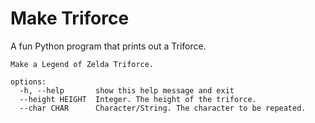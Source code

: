 # Make Triforce

A fun Python program that prints out a Triforce.

```
Make a Legend of Zelda Triforce.

options:
  -h, --help       show this help message and exit
  --height HEIGHT  Integer. The height of the triforce.
  --char CHAR      Character/String. The character to be repeated.
```

